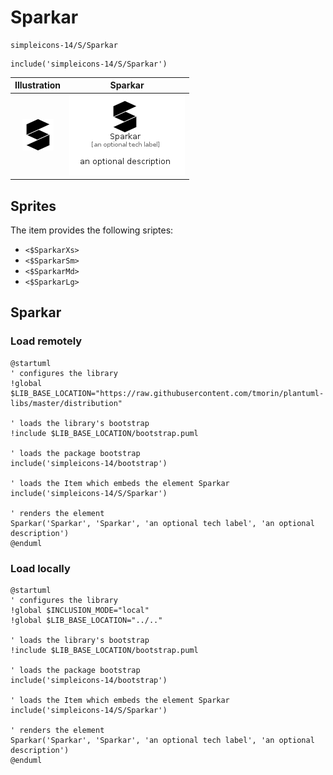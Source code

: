 # Sparkar


```text
simpleicons-14/S/Sparkar
```

```text
include('simpleicons-14/S/Sparkar')
```



| Illustration | Sparkar |
| :---: | :---: |
| ![illustration for Illustration](../../simpleicons-14/S/Sparkar.png) | ![illustration for Sparkar](../../simpleicons-14/S/Sparkar.Local.png) |



## Sprites
The item provides the following sriptes:

- `<$SparkarXs>`
- `<$SparkarSm>`
- `<$SparkarMd>`
- `<$SparkarLg>`





## Sparkar

### Load remotely
```plantuml
@startuml
' configures the library
!global $LIB_BASE_LOCATION="https://raw.githubusercontent.com/tmorin/plantuml-libs/master/distribution"

' loads the library's bootstrap
!include $LIB_BASE_LOCATION/bootstrap.puml

' loads the package bootstrap
include('simpleicons-14/bootstrap')

' loads the Item which embeds the element Sparkar
include('simpleicons-14/S/Sparkar')

' renders the element
Sparkar('Sparkar', 'Sparkar', 'an optional tech label', 'an optional description')
@enduml
```

### Load locally
```plantuml
@startuml
' configures the library
!global $INCLUSION_MODE="local"
!global $LIB_BASE_LOCATION="../.."

' loads the library's bootstrap
!include $LIB_BASE_LOCATION/bootstrap.puml

' loads the package bootstrap
include('simpleicons-14/bootstrap')

' loads the Item which embeds the element Sparkar
include('simpleicons-14/S/Sparkar')

' renders the element
Sparkar('Sparkar', 'Sparkar', 'an optional tech label', 'an optional description')
@enduml
```

